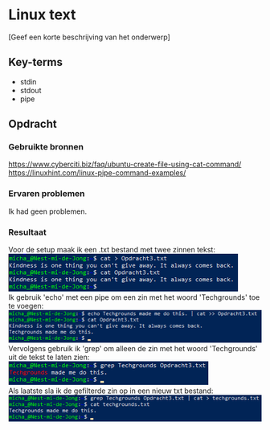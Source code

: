 # Linux text
[Geef een korte beschrijving van het onderwerp]

## Key-terms
- stdin
- stdout
- pipe

## Opdracht
### Gebruikte bronnen
https://www.cyberciti.biz/faq/ubuntu-create-file-using-cat-command/  
https://linuxhint.com/linux-pipe-command-examples/

### Ervaren problemen
Ik had geen problemen.

### Resultaat
Voor de setup maak ik een .txt bestand met twee zinnen tekst:  
![setup](..\00_includes\Linux_pics\3\setup.png)  
Ik gebruik 'echo' met een pipe om een zin met het woord 'Techgrounds' toe te voegen:  
![echo](..\00_includes\Linux_pics\3\echo_write.png)  
Vervolgens gebruik ik 'grep' om alleen de zin met het woord 'Techgrounds' uit de tekst te laten zien:  
![grep](..\00_includes\Linux_pics\3\grep.png)  
Als laatste sla ik de gefilterde zin op in een nieuw txt bestand:    
![new_txt](..\00_includes\Linux_pics\3\techgrounds_txt.png)
